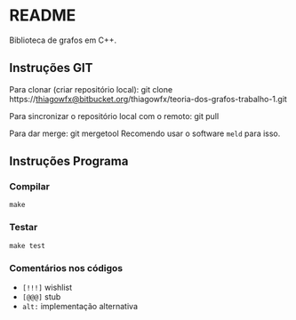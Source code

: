 # README

Biblioteca de grafos em C++.

## Instruções GIT

Para clonar (criar repositório local):
     git clone https://thiagowfx@bitbucket.org/thiagowfx/teoria-dos-grafos-trabalho-1.git

Para sincronizar o repositório local com o remoto:
     git pull

Para dar merge:
     git mergetool
Recomendo usar o software `meld` para isso.

## Instruções Programa

### Compilar
`make`

### Testar
`make test`

### Comentários nos códigos
* `[!!!]` wishlist
* `[@@@]` stub
* `alt:` implementação alternativa

